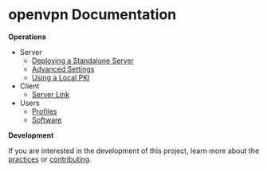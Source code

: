 # openvpn Documentation

**Operations**

 * Server
   * [Deploying a Standalone Server](ops/deployment/standalone-server.md)
   * [Advanced Settings](ops/server/advanced-settings.md)
   * [Using a Local PKI](ops/server/using-a-local-pki.md)
 * Client
   * [Server Link](ops/client/server-link.md)
 * Users
   * [Profiles](ops/users/profiles.md)
   * [Software](ops/users/software.md)


**Development**

If you are interested in the development of this project, learn more about the [practices](dev) or [contributing](../CONTRIBUTING.md).
